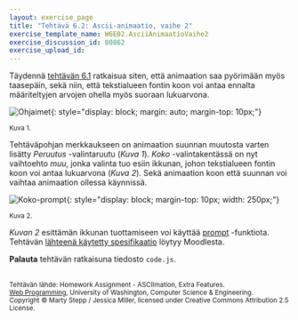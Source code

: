 ```yaml
---
layout: exercise_page
title: "Tehtävä 6.2: Ascii-animaatio, vaihe 2"
exercise_template_name: W6E02.AsciiAnimaatioVaihe2
exercise_discussion_id: 80862
exercise_upload_id: 
---
```


Täydennä [tehtävän 6.1](../tehtava61) ratkaisua siten, että animaation saa pyörimään myös  taasepäin, sekä niin, että tekstialueen fontin koon voi antaa ennalta määriteltyjen arvojen ohella myös suoraan lukuarvona.


![Ohjaimet](../img/ohjaimet.png "Ohjaimet"){: style="display: block; margin: auto; margin-top: 10px;"}

<small>Kuva 1.</small>


Tehtäväpohjan merkkaukseen on animaation suunnan muutosta varten lisätty *Peruutus* -valintaruutu (*Kuva 1*). *Koko* -valintakentässä on nyt vaihtoehto *muu*, jonka valinta tuo esiin ikkunan, johon tekstialueen fontin koon voi antaa lukuarvona (*Kuva 2*). Sekä animaation koon että suunnan voi vaihtaa animaation ollessa käynnissä.


![Koko-prompt](../img/custom-koko.png "Koko-prompt"){: style="display: block; margin-top: 10px; width: 250px;"}

<small>Kuva 2.</small>

*Kuvan 2* esittämän ikkunan tuottamiseen voi käyttää [prompt][prompt] -funktiota. Tehtävän [lähteenä käytetty spesifikaatio][speksi] löytyy Moodlesta.

[prompt]: https://www.w3schools.com/jsref/met_win_prompt.asp
[speksi]: https://moodle2.tut.fi/mod/resource/view.php?id=319587


**Palauta** tehtävän ratkaisuna tiedosto `code.js`.


<br/><small>
Tehtävän lähde: Homework Assignment - ASCIImation, Extra Features.<br/> 
[Web Programming][cse154], University of Washington, Computer Science & Engineering.<br/>
Copyright © Marty Stepp / Jessica Miller, licensed under Creative Commons Attribution 2.5 License.
</small>

<br/>

[cse154]:https://courses.cs.washington.edu/courses/cse154/

